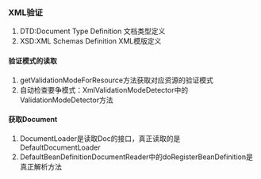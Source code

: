 ### XML验证
1. DTD:Document Type Definition 文档类型定义
2. XSD:XML Schemas Definition XML模版定义

#### 验证模式的读取
1. getValidationModeForResource方法获取对应资源的验证模式
2. 自动检查要争模式：XmlValidationModeDetector中的ValidationModeDetector方法

#### 获取Document
1. DocumentLoader是读取Doc的接口，真正读取的是DefaultDocumentLoader
2. DefaultBeanDefinitionDocumentReader中的doRegisterBeanDefinition是真正解析方法